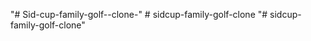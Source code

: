 "# Sid-cup-family-golf--clone-" 
#   s i d c u p - f a m i l y - g o l f - c l o n e  
 "# sidcup-family-golf-clone" 
